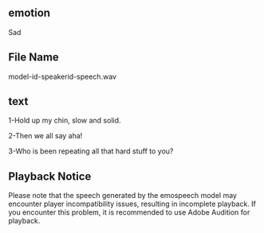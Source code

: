 ## emotion
Sad

## File Name
model-id-speakerid-speech.wav

## text
1-Hold up my chin, slow and solid.

2-Then we all say aha!

3-Who is been repeating all that hard stuff to you?

## Playback Notice
Please note that the speech generated by the emospeech model may encounter player incompatibility issues, resulting in incomplete playback. If you encounter this problem, it is recommended to use Adobe Audition for playback.



